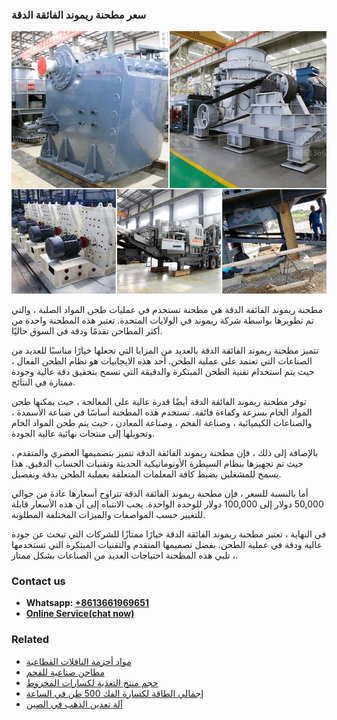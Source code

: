 <h3>سعر مطحنة ريموند الفائقة الدقة</h3><img src='1701852278.jpg' alt=''><p>مطحنة ريموند الفائقة الدقة هي مطحنة تستخدم في عمليات طحن المواد الصلبة ، والتي تم تطويرها بواسطة شركة ريموند في الولايات المتحدة. تعتبر هذه المطحنة واحدة من أكثر المطاحن تقدمًا ودقة في السوق حاليًا.</p><p>تتميز مطحنة ريموند الفائقة الدقة بالعديد من المزايا التي تجعلها خيارًا مناسبًا للعديد من الصناعات التي تعتمد على عملية الطحن. أحد هذه الايجابيات هو نظام الطحن الفعال ، حيث يتم استخدام تقنية الطحن المبتكرة والدقيقة التي تسمح بتحقيق دقة عالية وجودة ممتازة في النتائج.</p><p>توفر مطحنة ريموند الفائقة الدقة أيضًا قدرة عالية على المعالجة ، حيث يمكنها طحن المواد الخام بسرعة وكفاءة فائقة. تستخدم هذه المطحنة أساسًا في صناعة الأسمدة ، والصناعات الكيميائية ، وصناعة الفحم ، وصناعة المعادن ، حيث يتم طحن المواد الخام وتحويلها إلى منتجات نهائية عالية الجودة.</p><p>بالإضافة إلى ذلك ، فإن مطحنة ريموند الفائقة الدقة تتميز بتصميمها العصري والمتقدم ، حيث تم تجهيزها بنظام السيطرة الأوتوماتيكية الحديثة وتقنيات الحساب الدقيق. هذا يسمح للمشغلين بضبط كافة المعلمات المتعلقة بعملية الطحن بدقة وتفصيل.</p><p>أما بالنسبة للسعر ، فإن مطحنة ريموند الفائقة الدقة تتراوح أسعارها عادة من حوالي 50,000 دولار إلى 100,000 دولار للوحدة الواحدة. يجب الانتباه إلى أن هذه الأسعار قابلة للتغيير حسب المواصفات والميزات المختلفة المطلوبة.</p><p>في النهاية ، تعتبر مطحنة ريموند الفائقة الدقة خيارًا ممتازًا للشركات التي تبحث عن جودة عالية ودقة في عملية الطحن. بفضل تصميمها المتقدم والتقنيات المبتكرة التي تستخدمها ، تلبي هذه المطحنة احتياجات العديد من الصناعات بشكل ممتاز.</p><h3>Contact us</h3><ul><li><strong>Whatsapp:&nbsp;<a href="https://wa.me/8613661969651">+8613661969651</a></strong></li><li><a href="https://swt.shibang-china.com/?git&amp;zhl&amp;سعر مطحنة ريموند الفائقة الدقة"><strong>Online Service(chat now)</strong></a></li></ul><h3>Related</h3><ul><li><a href='مواد أحزمة الناقلات القطاعية.md'>مواد أحزمة الناقلات القطاعية</a></li><li><a href='مطاحن صناعية للفحم.md'>مطاحن صناعية للفحم</a></li><li><a href='حجم منتج التغذية لكسارات المخروط.md'>حجم منتج التغذية لكسارات المخروط</a></li><li><a href='إجمالي الطاقة لكسارة الفك 500 طن في الساعة.md'>إجمالي الطاقة لكسارة الفك 500 طن في الساعة</a></li><li><a href='آلة تعدين الذهب في الصين.md'>آلة تعدين الذهب في الصين</a></li></ul>